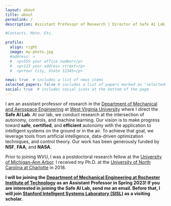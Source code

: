 ```yaml
---
layout: about
title: about
permalink: /
description: Assistant Professpr of Research | Director of Safe AI Lab, West Virginia University

#Contacts. Moto. Etc.

profile:
  align: right
  image: my-photo.jpg
  #address: >
  #  <p>555 your office number</p>
  #  <p>123 your address street</p>
  #  <p>Your City, State 12345</p>

news: true  # includes a list of news items
selected_papers: false # includes a list of papers marked as "selected={true}"
social: true  # includes social icons at the bottom of the page
---
```


I am an assistant professor of research in the [Department of Mechanical and Aerospace Engineering](https://mae.statler.wvu.edu/) at [West Virginia University](https://www.wvu.edu/) where I direct the **Safe AI Lab**. At our lab, we conduct research at the intersection of autonomy, controls, and machine learning.
Our vision is to make progress toward **safe**, **certified**, and **efficient** autonomy with the application to intelligent systems on the ground or in the air. To achieve that goal, we leverage tools from artificial intelligence, data-driven optimization techniques, and control theory. Our work has been generously funded by **NSF**, **FAA**, and **NASA**.

Prior to joining WVU, I was a postdoctoral research fellow at the [University of Michigan-Ann Arbor](https://umich.edu/). I received my Ph.D. at the [University of North Carolina at Charlotte](https://www.charlotte.edu/) in 2018.

**I will be joining the [Department of Mechanical Engineering at Rochester Institute of Technology](https://www.rit.edu/engineering/department-mechanical-engineering) as an Assistant Professor in Spring 2023! If you are interested in joining the Safe AI Lab, send me an email. Before that, I will join [Stanford Intelligent Systems Laboratory (SISL)](https://web.stanford.edu/group/sisl/cgi-bin/wordpress/) as a visiting scholar.**

